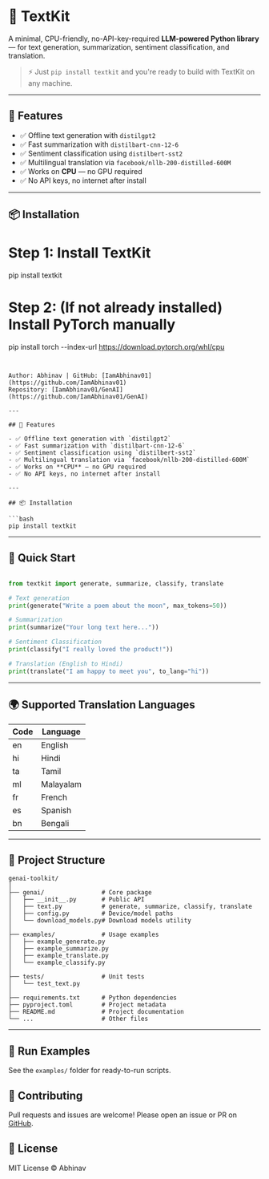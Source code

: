 
# 🧠 TextKit

A minimal, CPU-friendly, no-API-key-required **LLM-powered Python library** — for text generation, summarization, sentiment classification, and translation.

> ⚡ Just `pip install textkit` and you're ready to build with TextKit on any machine.

---

## 🚀 Features

- ✅ Offline text generation with `distilgpt2`
- ✅ Fast summarization with `distilbart-cnn-12-6`
- ✅ Sentiment classification using `distilbert-sst2`
- ✅ Multilingual translation via `facebook/nllb-200-distilled-600M`
- ✅ Works on **CPU** — no GPU required
- ✅ No API keys, no internet after install

---

## 📦 Installation


# Step 1: Install TextKit
pip install textkit
# Step 2: (If not already installed) Install PyTorch manually
pip install torch --index-url https://download.pytorch.org/whl/cpu
```


Author: Abhinav | GitHub: [IamAbhinav01](https://github.com/IamAbhinav01)
Repository: [IamAbhinav01/GenAI](https://github.com/IamAbhinav01/GenAI)

---

## 🚀 Features

- ✅ Offline text generation with `distilgpt2`
- ✅ Fast summarization with `distilbart-cnn-12-6`
- ✅ Sentiment classification using `distilbert-sst2`
- ✅ Multilingual translation via `facebook/nllb-200-distilled-600M`
- ✅ Works on **CPU** — no GPU required
- ✅ No API keys, no internet after install

---

## 📦 Installation

```bash
pip install textkit
```

---

## 🏁 Quick Start

```python

from textkit import generate, summarize, classify, translate

# Text generation
print(generate("Write a poem about the moon", max_tokens=50))

# Summarization
print(summarize("Your long text here..."))

# Sentiment Classification
print(classify("I really loved the product!"))

# Translation (English to Hindi)
print(translate("I am happy to meet you", to_lang="hi"))
```

---

## 🌍 Supported Translation Languages

| Code | Language   |
|------|------------|
| en   | English    |
| hi   | Hindi      |
| ta   | Tamil      |
| ml   | Malayalam  |
| fr   | French     |
| es   | Spanish    |
| bn   | Bengali    |

---

## 📂 Project Structure

```
genai-toolkit/
│
├── genai/                # Core package
│   ├── __init__.py       # Public API
│   ├── text.py           # generate, summarize, classify, translate
│   ├── config.py         # Device/model paths
│   └── download_models.py# Download models utility
│
├── examples/             # Usage examples
│   ├── example_generate.py
│   ├── example_summarize.py
│   ├── example_translate.py
│   └── example_classify.py
│
├── tests/                # Unit tests
│   └── test_text.py
│
├── requirements.txt      # Python dependencies
├── pyproject.toml        # Project metadata
├── README.md             # Project documentation
└── ...                   # Other files
```

---

## 🧪 Run Examples

See the `examples/` folder for ready-to-run scripts.

## 🤝 Contributing

Pull requests and issues are welcome! Please open an issue or PR on [GitHub](https://github.com/IamAbhinav01/GenAI).

## 📄 License

MIT License © Abhinav


